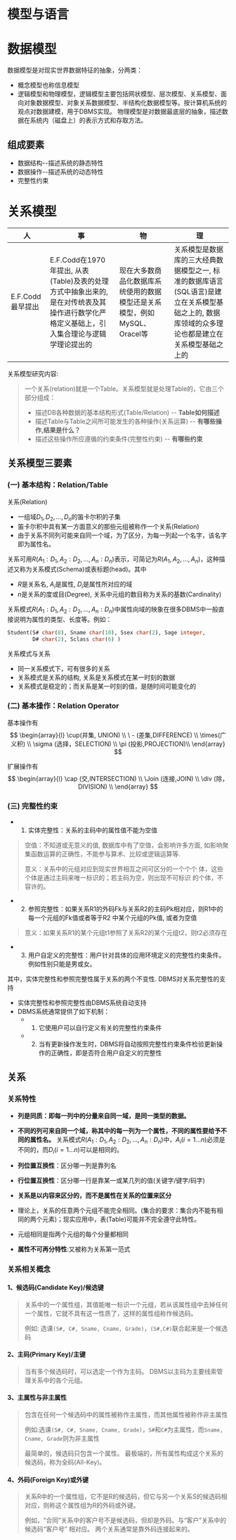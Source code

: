 # 模型与语言

# 数据模型
数据模型是对现实世界数据特征的抽象，分两类：
- 概念模型也称信息模型
- 逻辑模型和物理模型，逻辑模型主要包括网状模型、层次模型、关系模型、面向对象数据模型、对象关系数据模型、半结构化数据模型等。按计算机系统的观点对数据建模，用于DBMS实现。 物理模型是对数据最底层的抽象，描述数据在系统内（磁盘上）的表示方式和存取方法。

## 组成要素
- 数据结构--描述系统的静态特性
- 数据操作--描述系统的动态特性
- 完整性约束

# 关系模型
| 人  | 事  | 物  | 理  |
|--- | --- | --- | --- |
|E.F.Codd最早提出|E.F.Codd在1970年提出, 从表(Table)及表的处理方式中抽象出来的, 是在对传统表及其操作进行数学化严格定义基础上，引入集合理论与逻辑学理论提出的| 现在大多数商品化数据库系统使用的数据模型还是关系模型，例如MySQL、Oracel等|关系模型是数据库的三大经典数据模型之一, 标准的数据库语言(SQL语言)是建立在关系模型基础之上的, 数据库领域的众多理论也都是建立在关系模型基础之上的</br>|

关系模型研究内容:
> 一个关系(relation)就是一个Table。关系模型就是处理Table的，它由三个部分组成：
> - 描述DB各种数据的基本结构形式(Table/Relation) -- **Table如何描述**
> - 描述Table与Table之间所可能发生的各种操作(关系运算) -- **有哪些操作,结果是什么？**
> - 描述这些操作所应遵循的约束条件(完整性约束) -- **有哪些约束**

## 关系模型三要素
### (一) 基本结构：Relation/Table
关系(Relation)
- 一组域$D_{1}, D_{2}, …, D_{n}$的笛卡尔积的子集
- 笛卡尔积中具有某一方面意义的那些元组被称作一个关系(Relation)
- 由于关系不同列可能来自同一个域，为了区分，为每一列起一个名字，该名字即为属性名。

关系可用$R(A_{1}:D_{1} , A_{2}:D_{2}, … ,A_{n}:D_{n})$表示，可简记为$R(A_{1} , A_{2}, … , A_{n})$，这种描述又称为关系模式(Schema)或表标题(head)。其中
- $R$是关系名, $A_{i}$是属性, $D_{i}$是属性所对应的域
- $n$是关系的度或目(Degree), 关系中元组的数目称为关系的基数(Cardinality)

关系模式$R(A_{1}:D_{1} , A_{2}:D_{2}, … ,A_{n}:D_{n})$中属性向域的映象在很多DBMS中一般直接说明为属性的类型、长度等。例如：
```sql
Student(S# char(8), Sname char(10), Ssex char(2), Sage integer,
        D# char(2), Sclass char(6) )
```

关系模式与关系
- 同一关系模式下，可有很多的关系
- 关系模式是关系的结构, 关系是关系模式在某一时刻的数据
- 关系模式是稳定的；而关系是某一时刻的值，是随时间可能变化的


### (二) 基本操作：Relation Operator 

基本操作有
$$
\begin{array}{l}
\cup(并集, UNION) \\
\ - (差集,DIFFERENCE) \\
\times(广义积) \\
\sigma (选择，SELECTION) \\
\pi (投影,PROJECTION)\\
\end{array}
$$

扩展操作有
$$
\begin{array}{l}
\cap (交,INTERSECTION) \\
\Join (连接,JOIN) \\
\div (除，DIVISION) \\
\end{array}
$$

### (三) 完整性约束
- 1. 实体完整性：关系的主码中的属性值不能为空值
> 空值：不知道或无意义的值, 数据库中有了空值，会影响许多方面, 如影响聚集函数运算的正确性，不能参与算术、比较或逻辑运算等. 
> 
> 意义：关系中的元组对应到现实世界相互之间可区分的一个个个
体，这些个体是通过主码来唯一标识的；若主码为空，则出现不可标识
的个体，不容许的。
- 2. 参照完整性：如果关系R1的外码Fk与关系R2的主码Pk相对应，则R1中的每一个元组的Fk值或者等于R2 中某个元组的Pk值, 或者为空值
> 意义：如果关系R1的某个元组t1参照了关系R2的某个元组t2，则t2必须存在
- 3. 用户自定义的完整性：用户针对具体的应用环境定义的完整性约束条件。例如性别只能是男或女。

其中，实体完整性和参照完整性属于关系的两个不变性. DBMS对关系完整性的支持
- 实体完整性和参照完整性由DBMS系统自动支持
- DBMS系统通常提供了如下机制：
  - 1. 它使用户可以自行定义有关的完整性约束条件
  - 2. 当有更新操作发生时，DBMS将自动按照完整性约束条件检验更新操作的正确性，即是否符合用户自定义的完整性

## 关系

### 关系特性

- **列是同质：即每一列中的分量来自同一域，是同一类型的数据。**

- **不同的列可来自同一个域，称其中的每一列为一个属性，不同的属性要给予不同的属性名。** 关系模式$R(A_{1}:D_{1} , A_{2}:D_{2}, … ,A_{n}:D_{n})$中，$A_i(i=1...n)$必须是不同的，而$D_i(i=1...n)$可以是相同的。
- **列位置互换性**：区分哪一列是靠列名
- **行位置互换性**：区分哪一行是靠某一或某几列的值(关键字/键字/码字)
- **关系是以内容来区分的，而不是属性在关系的位置来区分**
- 理论上，关系的任意两个元组不能完全相同。(集合的要求：集合内不能有相同的两个元素)；现实应用中，表(Table)可能并不完全遵守此特性。
- 元组相同是指两个元组的每个分量都相同
- **属性不可再分特性**:又被称为关系第一范式

### 关系相关概念
#### 1、候选码(Candidate Key)/候选键

> 关系中的一个属性组，其值能唯一标识一个元组，若从该属性组中去掉任何一个属性，它就不具有这一性质了，这样的属性组称作候选码。
> 
> 例如: 选课`(S#, C#, Sname, Cname, Grade)`，`(S#,C#)`联合起来是一个候选码

#### 2、主码(Primary Key)/主键
> 当有多个候选码时，可以选定一个作为主码。 DBMS以主码为主要线索管理关系中的各个元组。

#### 3、主属性与非主属性
> 包含在任何一个候选码中的属性被称作主属性，而其他属性被称作非主属性
> 
> 例如:选课`(S#, C#, Sname, Cname, Grade)`，`S#`和`C#`为主属性，而`Sname, Cname, Grade`则为非主属性
> 
> 最简单的，候选码只包含一个属性。
> 最极端的，所有属性构成这个关系的候选码，称为全码(All-Key)。
#### 4、外码(Foreign Key)或外键
> 关系R中的一个属性组，它不是R的候选码，但它与另一个关系S的候选码相对应，则称这个属性组为R的外码或外键。
> 
> 例如，“合同”关系中的客户号不是候选码，但却是外码。与“客户”关系中的候选码“客户号” 相对应。
> 两个关系通常是靠外码连接起来的。